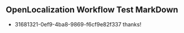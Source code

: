 ## OpenLocalization Workflow Test MarkDown
* 31681321-0ef9-4ba8-9869-f6cf9e82f337 
thanks!<!--HONumber=Mar16_HO2-->
